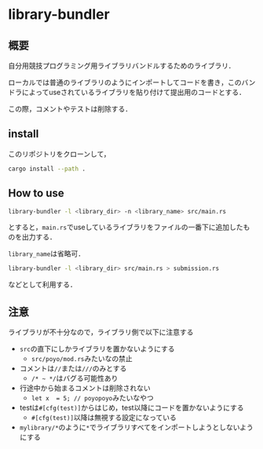 # library-bundler
## 概要
自分用競技プログラミング用ライブラリバンドルするためのライブラリ．

ローカルでは普通のライブラリのようにインポートしてコードを書き，このバンドラによってuseされているライブラリを貼り付けて提出用のコードとする．

この際，コメントやテストは削除する．

## install
このリポジトリをクローンして，
```sh
cargo install --path .
```

## How to use
```sh
library-bundler -l <library_dir> -n <library_name> src/main.rs
```
とすると，`main.rs`でuseしているライブラリをファイルの一番下に追加したものを出力する．

`library_name`は省略可．

```sh
library-bundler -l <library_dir> src/main.rs > submission.rs
```
などとして利用する．

## 注意
ライブラリが不十分なので，ライブラリ側で以下に注意する
- `src`の直下にしかライブラリを置かないようにする
    - `src/poyo/mod.rs`みたいなの禁止
- コメントは`//`または`///`のみとする
    - `/* ~ */`はバグる可能性あり
- 行途中から始まるコメントは削除されない
    - `let x  = 5; // poyopoyo`みたいなやつ
- testは`#[cfg(test)]`からはじめ，test以降にコードを置かないようにする
    - `#[cfg(test)]`以降は無視する設定になっている
- `mylibrary/*`のように`*`でライブラリすべてをインポートしようとしないようにする
